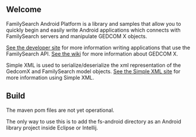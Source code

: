 Welcome
-------

FamilySearch Android Platform is a library and samples that allow you to quickly begin and easily
write Android applications which connects with FamilySearch servers and manipulate 
GEDCOM X objects.

[See the developer site](https://familysearch.org/developers) for more information writing applications that use the FamilySearch API.
[See the wiki](https://github.com/FamilySearch/gedcomx/wiki) for more information about GEDCOM X.


Simple XML is used to serialize/deserialize the xml representation of the GedcomX and FamilySearch model objects.
[See the Simple XML site](http://simple.sourceforge.net/) for more information using Simple XML. 

Build
-----

The maven pom files are not yet operational. 

The only way to use this is to add the fs-android directory as an Android library project inside Eclipse or Intellij.
